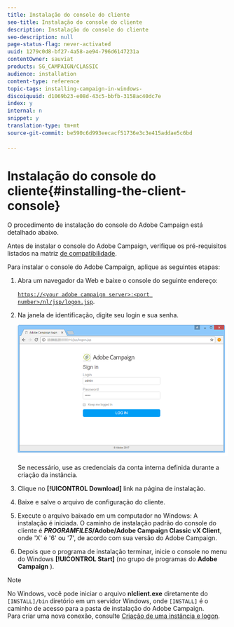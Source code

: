 ```yaml
---
title: Instalação do console do cliente
seo-title: Instalação do console do cliente
description: Instalação do console do cliente
seo-description: null
page-status-flag: never-activated
uuid: 1279c0d8-bf27-4a58-ae94-796d6147231a
contentOwner: sauviat
products: SG_CAMPAIGN/CLASSIC
audience: installation
content-type: reference
topic-tags: installing-campaign-in-windows-
discoiquuid: d1069b23-e08d-43c5-bbfb-3158ac40dc7e
index: y
internal: n
snippet: y
translation-type: tm+mt
source-git-commit: be590c6d993eecacf51736e3c3e415addae5c6bd

---
```



# Instalação do console do cliente{#installing-the-client-console}

O procedimento de instalação do console do Adobe Campaign está detalhado abaixo.

Antes de instalar o console do Adobe Campaign, verifique os pré-requisitos listados na matriz [de compatibilidade](https://helpx.adobe.com/campaign/kb/compatibility-matrix.html).

Para instalar o console do Adobe Campaign, aplique as seguintes etapas:

1. Abra um navegador da Web e baixe o console do seguinte endereço:

   [`https://<your adobe campaign server>:<port number>/nl/jsp/logon.jsp`](https://machine/nl/jsp/logon.jsp).

1. Na janela de identificação, digite seu login e sua senha.

   ![](assets/s_ncs_install_setup_download01.png)

   Se necessário, use as credenciais da conta interna definida durante a criação da instância.

1. Clique no **[!UICONTROL Download]** link na página de instalação.
1. Baixe e salve o arquivo de configuração do cliente.
1. Execute o arquivo baixado em um computador no Windows: A instalação é iniciada. O caminho de instalação padrão do console do cliente é **$PROGRAMFILES$/Adobe/Adobe Campaign Classic vX Client**, onde &#39;X&#39; é &#39;6&#39; ou &#39;7&#39;, de acordo com sua versão do Adobe Campaign.
1. Depois que o programa de instalação terminar, inicie o console no menu do Windows **[!UICONTROL Start]** (no grupo de programas do **Adobe Campaign** ).

>[!NOTE]
>
>No Windows, você pode iniciar o arquivo **nlclient.exe** diretamente do `[INSTALL]/bin` diretório em um servidor Windows, onde `[INSTALL]` é o caminho de acesso para a pasta de instalação do Adobe Campaign.\
>Para criar uma nova conexão, consulte [Criação de uma instância e logon](../../installation/using/creating-an-instance-and-logging-on.md).

